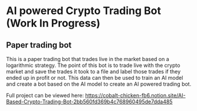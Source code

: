 # AI powered Crypto Trading Bot (Work In Progress)
## Paper trading bot
This is a paper trading bot that trades live in the market based on a logarithmic strategy. 
The point of this bot is to trade live with the crypto market and save the trades it took to a file and label those trades if they ended up in profit or not.
This data can then be used to train an AI model and create a bot based on the AI model to create an AI powered trading bot. 

Full project can be viewed here:
https://cobalt-chicken-fb6.notion.site/AI-Based-Crypto-Trading-Bot-2bb560fd369b4c768960495de7dda485
